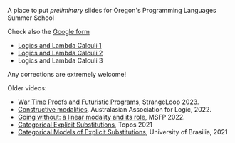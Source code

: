 A place to put *preliminary* slides for Oregon's Programming Languages Summer School

Check also the [Google form](https://docs.google.com/forms/d/e/1FAIpQLSeIiqcDBigxNtYKZfW9rGbqYrrbsXvyPkRjaCGTCOnMqYco8A/viewform?usp=dialog)

*  [Logics and Lambda Calculi 1](https://github.com/vcvpaiva/DialecticaCategories/blob/master/OPLSS2025/OregonLecture1.pdf)
*  [Logics and Lambda Calculi 2](https://github.com/vcvpaiva/DialecticaCategories/blob/master/OPLSS2025/OregonLecture2.pdf)
*  Logics and Lambda Calculi 3


  Any corrections are extremely welcome!

  Older videos:
  * [War Time Proofs and Futuristic Programs](https://www.youtube.com/watch?v=4_6uboxUYR8), StrangeLoop 2023.
  * [Constructive modalities](https://www.youtube.com/watch?v=hbf-tGjxRQQ), Australasian Association for Logic, 2022.
  * [Going without: a linear modality and its role](https://www.youtube.com/watch?v=7uTsihTketw), MSFP 2022.
  * [Categorical Explicit Substitutions](https://www.youtube.com/watch?v=Z_gu1r7LNyc&t=1s), Topos 2021
  * [Categorical Models of Explicit Substitutions](https://www.youtube.com/watch?v=w4tTdai9mTg), University of Brasilia, 2021

